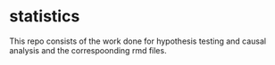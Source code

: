 # statistics
This repo consists of the work done for hypothesis testing and causal analysis and the correspoonding rmd files.
